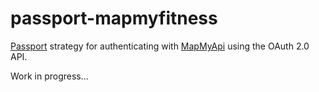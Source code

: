 passport-mapmyfitness
=====================

[Passport](http://passportjs.org/) strategy for authenticating with [MapMyApi](http://www.mapmyapi.com/)
using the OAuth 2.0 API.


Work in progress...
